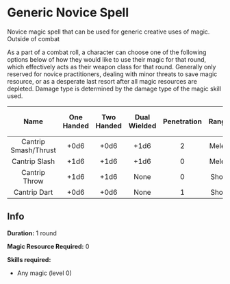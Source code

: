 # Generic Novice Spell

Novice magic spell that can be used for generic creative uses of magic. Outside of combat

As a part of a combat roll, a character can choose one of the following options below of how they would like to use their magic for that round, which effectively acts as their weapon class for that round. Generally only reserved for novice practitioners, dealing with minor threats to save magic resource, or as a desperate last resort after all magic resources are depleted. Damage type is determined by the damage type of the magic skill used.

|         Name         | One<br />Handed | Two<br />Handed | Dual<br />Wielded | Penetration | Range | Damage<br />Types | Engageable<br />Opponents | Area Of<br />Effect | Resource<br />Class |
| :------------------: | :-------------: | :-------------: | :---------------: | :---------: | :---: | :---------------: | :-----------------------: | :-----------------: | :-----------------: |
| Cantrip Smash/Thrust |      +0d6      |      +0d6      |       +1d6       |      2      | Melee |                  |           Rapid           |        None        |        None        |
|    Cantrip Slash    |      +1d6      |      +1d6      |       +1d6       |      0      | Melee |                  |           Rapid           |        None        |        None        |
|    Cantrip Throw    |      +1d6      |      +1d6      |       None       |      0      | Short |                  |           Quick           |        None        |        None        |
|     Cantrip Dart     |      +0d6      |      +0d6      |       None       |      1      | Short |                  |           Quick           |        None        |        None        |

## Info

**Duration:** 1 round

**Magic Resource Required:** 0

**Skills required:**

- Any magic (level 0)
